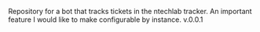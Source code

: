 Repository for a bot that tracks tickets in the ntechlab tracker. An important feature I would like to make configurable by instance.
v.0.0.1
